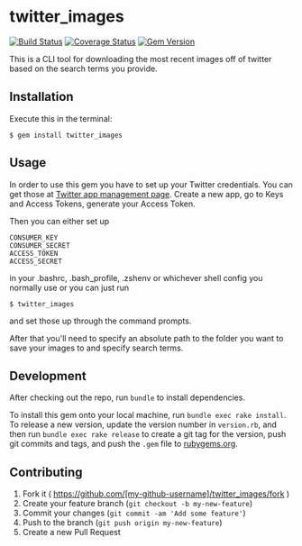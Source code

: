 # twitter_images

[![Build Status](https://travis-ci.org/alexeyzab/twitter_images.svg?branch=master)](https://travis-ci.org/alexeyzab/twitter_images) [![Coverage Status](https://coveralls.io/repos/alexeyzab/twitter_images/badge.svg?branch=master&service=github)](https://coveralls.io/github/alexeyzab/twitter_images?branch=master) [![Gem Version](https://badge.fury.io/rb/twitter_images.svg)](http://badge.fury.io/rb/twitter_images)

This is a CLI tool for downloading the most recent images off of twitter based
on the search terms you provide.

## Installation

Execute this in the terminal:

    $ gem install twitter_images

## Usage

In order to use this gem you have to set up your Twitter credentials.
You can get those at [Twitter app management page](https://apps.twitter.com/).
Create a new app, go to Keys and Access Tokens, generate your Access Token.

Then you can either set up

    CONSUMER_KEY
    CONSUMER_SECRET
    ACCESS_TOKEN
    ACCESS_SECRET

in your .bashrc, .bash_profile, .zshenv or whichever shell config you normally
use or you can just run

    $ twitter_images

and set those up through the command prompts.

After that you'll need to specify an absolute path to the folder you want to
save your images to and specify search terms.

## Development

After checking out the repo, run `bundle` to install dependencies.

To install this gem onto your local machine, run `bundle exec rake install`. To release a new version, update the version number in `version.rb`, and then run `bundle exec rake release` to create a git tag for the version, push git commits and tags, and push the `.gem` file to [rubygems.org](https://rubygems.org).

## Contributing

1. Fork it ( https://github.com/[my-github-username]/twitter_images/fork )
2. Create your feature branch (`git checkout -b my-new-feature`)
3. Commit your changes (`git commit -am 'Add some feature'`)
4. Push to the branch (`git push origin my-new-feature`)
5. Create a new Pull Request
